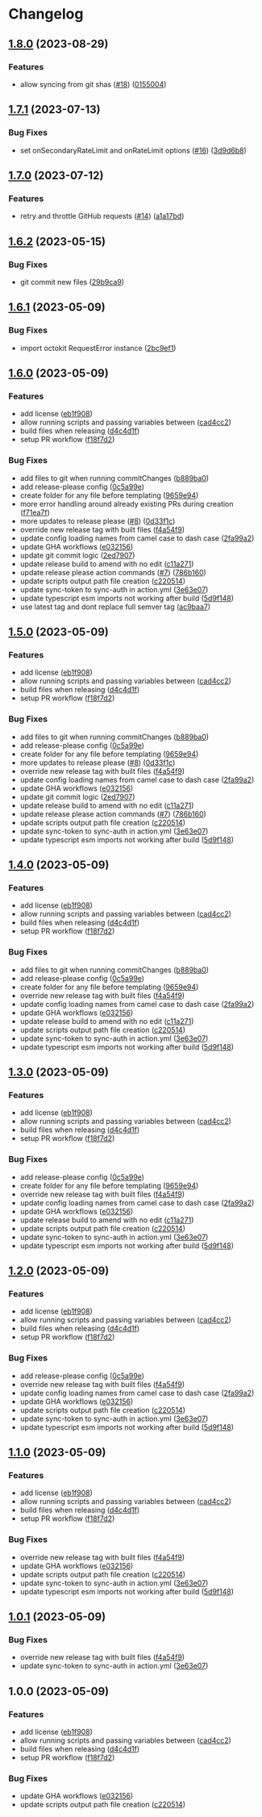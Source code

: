 # Changelog

## [1.8.0](https://github.com/stordco/actions-sync/compare/v1.7.1...v1.8.0) (2023-08-29)


### Features

* allow syncing from git shas ([#18](https://github.com/stordco/actions-sync/issues/18)) ([0155004](https://github.com/stordco/actions-sync/commit/0155004b97e9afe299a1c44503895216e1b787fa))

## [1.7.1](https://github.com/stordco/actions-sync/compare/v1.7.0...v1.7.1) (2023-07-13)


### Bug Fixes

* set onSecondaryRateLimit and onRateLimit options ([#16](https://github.com/stordco/actions-sync/issues/16)) ([3d9d6b8](https://github.com/stordco/actions-sync/commit/3d9d6b8dd841d424b829e7536dbce0049d822c53))

## [1.7.0](https://github.com/stordco/actions-sync/compare/v1.6.2...v1.7.0) (2023-07-12)


### Features

* retry and throttle GitHub requests ([#14](https://github.com/stordco/actions-sync/issues/14)) ([a1a17bd](https://github.com/stordco/actions-sync/commit/a1a17bdf4d95d4b0cd0b86202ea3acabb08d7db2))

## [1.6.2](https://github.com/stordco/actions-sync/compare/v1.6.1...v1.6.2) (2023-05-15)


### Bug Fixes

* git commit new files ([29b9ca9](https://github.com/stordco/actions-sync/commit/29b9ca9502ee41226b11c2e883fdf85bc2e34e9a))

## [1.6.1](https://github.com/stordco/actions-sync/compare/v1.6.0...v1.6.1) (2023-05-09)


### Bug Fixes

* import octokit RequestError instance ([2bc9ef1](https://github.com/stordco/actions-sync/commit/2bc9ef1510bce42ede65d8b28beae6e3e00a8578))

## [1.6.0](https://github.com/stordco/actions-sync/compare/v1.5.0...v1.6.0) (2023-05-09)


### Features

* add license ([eb1f908](https://github.com/stordco/actions-sync/commit/eb1f908b8abf45acd29487f3cb6214b5f5dd226d))
* allow running scripts and passing variables between ([cad4cc2](https://github.com/stordco/actions-sync/commit/cad4cc2ae3ec40ce84dfd77f155fc8505e1a5b90))
* build files when releasing ([d4c4d1f](https://github.com/stordco/actions-sync/commit/d4c4d1f0b7da859bdb97a908c74635803c64026b))
* setup PR workflow ([f18f7d2](https://github.com/stordco/actions-sync/commit/f18f7d27dd24837c4eca937fbe6f82ebeb440158))


### Bug Fixes

* add files to git when running commitChanges ([b889ba0](https://github.com/stordco/actions-sync/commit/b889ba02165037b86b3deeed73238dbe4d1a29c7))
* add release-please config ([0c5a99e](https://github.com/stordco/actions-sync/commit/0c5a99e965cdee3bbb471caa83845cfd4ad4fe59))
* create folder for any file before templating ([9659e94](https://github.com/stordco/actions-sync/commit/9659e94e801b334da35355076a4db42fd66b0f8c))
* more error handling around already existing PRs during creation ([f71ea7f](https://github.com/stordco/actions-sync/commit/f71ea7fec9853a11b3fc19a6b8c4351f5d838301))
* more updates to release please ([#8](https://github.com/stordco/actions-sync/issues/8)) ([0d33f1c](https://github.com/stordco/actions-sync/commit/0d33f1ce6591f34b8843d4aaf98d42ca4704a8b8))
* override new release tag with built files ([f4a54f9](https://github.com/stordco/actions-sync/commit/f4a54f9c42eb0d3b4e9e0ce6b27d41d7af7e26d5))
* update config loading names from camel case to dash case ([2fa99a2](https://github.com/stordco/actions-sync/commit/2fa99a26c8b8b7ee79d374a5327844aa0e761e25))
* update GHA workflows ([e032156](https://github.com/stordco/actions-sync/commit/e032156eb3c9401e5a89ac18a5b4694e6e3cdb77))
* update git commit logic ([2ed7907](https://github.com/stordco/actions-sync/commit/2ed7907edede06fdcc8fe2f2a767402597eb7b43))
* update release build to amend with no edit ([c11a271](https://github.com/stordco/actions-sync/commit/c11a271bd9fb16131bdd1ca3d12456dd72a3a404))
* update release please action commands ([#7](https://github.com/stordco/actions-sync/issues/7)) ([786b160](https://github.com/stordco/actions-sync/commit/786b160b9208a9286a7e8e435dd917956da590ed))
* update scripts output path file creation ([c220514](https://github.com/stordco/actions-sync/commit/c220514f2879356dbb18527e5288937d1ad2e9a7))
* update sync-token to sync-auth in action.yml ([3e63e07](https://github.com/stordco/actions-sync/commit/3e63e07bd38374d99d5bfd870b9c8a23b917b46c))
* update typescript esm imports not working after build ([5d9f148](https://github.com/stordco/actions-sync/commit/5d9f1483d6d5eea25a4ae60b74c242d963f542e2))
* use latest tag and dont replace full semver tag ([ac9baa7](https://github.com/stordco/actions-sync/commit/ac9baa7f52c21b6ba857fbdb2f0a203e3917bd36))

## [1.5.0](https://github.com/stordco/actions-sync/compare/v1.4.0...v1.5.0) (2023-05-09)


### Features

* add license ([eb1f908](https://github.com/stordco/actions-sync/commit/eb1f908b8abf45acd29487f3cb6214b5f5dd226d))
* allow running scripts and passing variables between ([cad4cc2](https://github.com/stordco/actions-sync/commit/cad4cc2ae3ec40ce84dfd77f155fc8505e1a5b90))
* build files when releasing ([d4c4d1f](https://github.com/stordco/actions-sync/commit/d4c4d1f0b7da859bdb97a908c74635803c64026b))
* setup PR workflow ([f18f7d2](https://github.com/stordco/actions-sync/commit/f18f7d27dd24837c4eca937fbe6f82ebeb440158))


### Bug Fixes

* add files to git when running commitChanges ([b889ba0](https://github.com/stordco/actions-sync/commit/b889ba02165037b86b3deeed73238dbe4d1a29c7))
* add release-please config ([0c5a99e](https://github.com/stordco/actions-sync/commit/0c5a99e965cdee3bbb471caa83845cfd4ad4fe59))
* create folder for any file before templating ([9659e94](https://github.com/stordco/actions-sync/commit/9659e94e801b334da35355076a4db42fd66b0f8c))
* more updates to release please ([#8](https://github.com/stordco/actions-sync/issues/8)) ([0d33f1c](https://github.com/stordco/actions-sync/commit/0d33f1ce6591f34b8843d4aaf98d42ca4704a8b8))
* override new release tag with built files ([f4a54f9](https://github.com/stordco/actions-sync/commit/f4a54f9c42eb0d3b4e9e0ce6b27d41d7af7e26d5))
* update config loading names from camel case to dash case ([2fa99a2](https://github.com/stordco/actions-sync/commit/2fa99a26c8b8b7ee79d374a5327844aa0e761e25))
* update GHA workflows ([e032156](https://github.com/stordco/actions-sync/commit/e032156eb3c9401e5a89ac18a5b4694e6e3cdb77))
* update git commit logic ([2ed7907](https://github.com/stordco/actions-sync/commit/2ed7907edede06fdcc8fe2f2a767402597eb7b43))
* update release build to amend with no edit ([c11a271](https://github.com/stordco/actions-sync/commit/c11a271bd9fb16131bdd1ca3d12456dd72a3a404))
* update release please action commands ([#7](https://github.com/stordco/actions-sync/issues/7)) ([786b160](https://github.com/stordco/actions-sync/commit/786b160b9208a9286a7e8e435dd917956da590ed))
* update scripts output path file creation ([c220514](https://github.com/stordco/actions-sync/commit/c220514f2879356dbb18527e5288937d1ad2e9a7))
* update sync-token to sync-auth in action.yml ([3e63e07](https://github.com/stordco/actions-sync/commit/3e63e07bd38374d99d5bfd870b9c8a23b917b46c))
* update typescript esm imports not working after build ([5d9f148](https://github.com/stordco/actions-sync/commit/5d9f1483d6d5eea25a4ae60b74c242d963f542e2))

## [1.4.0](https://github.com/stordco/actions-sync/compare/v1.3.0...v1.4.0) (2023-05-09)


### Features

* add license ([eb1f908](https://github.com/stordco/actions-sync/commit/eb1f908b8abf45acd29487f3cb6214b5f5dd226d))
* allow running scripts and passing variables between ([cad4cc2](https://github.com/stordco/actions-sync/commit/cad4cc2ae3ec40ce84dfd77f155fc8505e1a5b90))
* build files when releasing ([d4c4d1f](https://github.com/stordco/actions-sync/commit/d4c4d1f0b7da859bdb97a908c74635803c64026b))
* setup PR workflow ([f18f7d2](https://github.com/stordco/actions-sync/commit/f18f7d27dd24837c4eca937fbe6f82ebeb440158))


### Bug Fixes

* add files to git when running commitChanges ([b889ba0](https://github.com/stordco/actions-sync/commit/b889ba02165037b86b3deeed73238dbe4d1a29c7))
* add release-please config ([0c5a99e](https://github.com/stordco/actions-sync/commit/0c5a99e965cdee3bbb471caa83845cfd4ad4fe59))
* create folder for any file before templating ([9659e94](https://github.com/stordco/actions-sync/commit/9659e94e801b334da35355076a4db42fd66b0f8c))
* override new release tag with built files ([f4a54f9](https://github.com/stordco/actions-sync/commit/f4a54f9c42eb0d3b4e9e0ce6b27d41d7af7e26d5))
* update config loading names from camel case to dash case ([2fa99a2](https://github.com/stordco/actions-sync/commit/2fa99a26c8b8b7ee79d374a5327844aa0e761e25))
* update GHA workflows ([e032156](https://github.com/stordco/actions-sync/commit/e032156eb3c9401e5a89ac18a5b4694e6e3cdb77))
* update release build to amend with no edit ([c11a271](https://github.com/stordco/actions-sync/commit/c11a271bd9fb16131bdd1ca3d12456dd72a3a404))
* update scripts output path file creation ([c220514](https://github.com/stordco/actions-sync/commit/c220514f2879356dbb18527e5288937d1ad2e9a7))
* update sync-token to sync-auth in action.yml ([3e63e07](https://github.com/stordco/actions-sync/commit/3e63e07bd38374d99d5bfd870b9c8a23b917b46c))
* update typescript esm imports not working after build ([5d9f148](https://github.com/stordco/actions-sync/commit/5d9f1483d6d5eea25a4ae60b74c242d963f542e2))

## [1.3.0](https://github.com/stordco/actions-sync/compare/v1.2.0...v1.3.0) (2023-05-09)


### Features

* add license ([eb1f908](https://github.com/stordco/actions-sync/commit/eb1f908b8abf45acd29487f3cb6214b5f5dd226d))
* allow running scripts and passing variables between ([cad4cc2](https://github.com/stordco/actions-sync/commit/cad4cc2ae3ec40ce84dfd77f155fc8505e1a5b90))
* build files when releasing ([d4c4d1f](https://github.com/stordco/actions-sync/commit/d4c4d1f0b7da859bdb97a908c74635803c64026b))
* setup PR workflow ([f18f7d2](https://github.com/stordco/actions-sync/commit/f18f7d27dd24837c4eca937fbe6f82ebeb440158))


### Bug Fixes

* add release-please config ([0c5a99e](https://github.com/stordco/actions-sync/commit/0c5a99e965cdee3bbb471caa83845cfd4ad4fe59))
* create folder for any file before templating ([9659e94](https://github.com/stordco/actions-sync/commit/9659e94e801b334da35355076a4db42fd66b0f8c))
* override new release tag with built files ([f4a54f9](https://github.com/stordco/actions-sync/commit/f4a54f9c42eb0d3b4e9e0ce6b27d41d7af7e26d5))
* update config loading names from camel case to dash case ([2fa99a2](https://github.com/stordco/actions-sync/commit/2fa99a26c8b8b7ee79d374a5327844aa0e761e25))
* update GHA workflows ([e032156](https://github.com/stordco/actions-sync/commit/e032156eb3c9401e5a89ac18a5b4694e6e3cdb77))
* update release build to amend with no edit ([c11a271](https://github.com/stordco/actions-sync/commit/c11a271bd9fb16131bdd1ca3d12456dd72a3a404))
* update scripts output path file creation ([c220514](https://github.com/stordco/actions-sync/commit/c220514f2879356dbb18527e5288937d1ad2e9a7))
* update sync-token to sync-auth in action.yml ([3e63e07](https://github.com/stordco/actions-sync/commit/3e63e07bd38374d99d5bfd870b9c8a23b917b46c))
* update typescript esm imports not working after build ([5d9f148](https://github.com/stordco/actions-sync/commit/5d9f1483d6d5eea25a4ae60b74c242d963f542e2))

## [1.2.0](https://github.com/stordco/actions-sync/compare/v1.1.0...v1.2.0) (2023-05-09)


### Features

* add license ([eb1f908](https://github.com/stordco/actions-sync/commit/eb1f908b8abf45acd29487f3cb6214b5f5dd226d))
* allow running scripts and passing variables between ([cad4cc2](https://github.com/stordco/actions-sync/commit/cad4cc2ae3ec40ce84dfd77f155fc8505e1a5b90))
* build files when releasing ([d4c4d1f](https://github.com/stordco/actions-sync/commit/d4c4d1f0b7da859bdb97a908c74635803c64026b))
* setup PR workflow ([f18f7d2](https://github.com/stordco/actions-sync/commit/f18f7d27dd24837c4eca937fbe6f82ebeb440158))


### Bug Fixes

* add release-please config ([0c5a99e](https://github.com/stordco/actions-sync/commit/0c5a99e965cdee3bbb471caa83845cfd4ad4fe59))
* override new release tag with built files ([f4a54f9](https://github.com/stordco/actions-sync/commit/f4a54f9c42eb0d3b4e9e0ce6b27d41d7af7e26d5))
* update config loading names from camel case to dash case ([2fa99a2](https://github.com/stordco/actions-sync/commit/2fa99a26c8b8b7ee79d374a5327844aa0e761e25))
* update GHA workflows ([e032156](https://github.com/stordco/actions-sync/commit/e032156eb3c9401e5a89ac18a5b4694e6e3cdb77))
* update scripts output path file creation ([c220514](https://github.com/stordco/actions-sync/commit/c220514f2879356dbb18527e5288937d1ad2e9a7))
* update sync-token to sync-auth in action.yml ([3e63e07](https://github.com/stordco/actions-sync/commit/3e63e07bd38374d99d5bfd870b9c8a23b917b46c))
* update typescript esm imports not working after build ([5d9f148](https://github.com/stordco/actions-sync/commit/5d9f1483d6d5eea25a4ae60b74c242d963f542e2))

## [1.1.0](https://github.com/stordco/actions-sync/compare/v1.0.1...v1.1.0) (2023-05-09)


### Features

* add license ([eb1f908](https://github.com/stordco/actions-sync/commit/eb1f908b8abf45acd29487f3cb6214b5f5dd226d))
* allow running scripts and passing variables between ([cad4cc2](https://github.com/stordco/actions-sync/commit/cad4cc2ae3ec40ce84dfd77f155fc8505e1a5b90))
* build files when releasing ([d4c4d1f](https://github.com/stordco/actions-sync/commit/d4c4d1f0b7da859bdb97a908c74635803c64026b))
* setup PR workflow ([f18f7d2](https://github.com/stordco/actions-sync/commit/f18f7d27dd24837c4eca937fbe6f82ebeb440158))


### Bug Fixes

* override new release tag with built files ([f4a54f9](https://github.com/stordco/actions-sync/commit/f4a54f9c42eb0d3b4e9e0ce6b27d41d7af7e26d5))
* update GHA workflows ([e032156](https://github.com/stordco/actions-sync/commit/e032156eb3c9401e5a89ac18a5b4694e6e3cdb77))
* update scripts output path file creation ([c220514](https://github.com/stordco/actions-sync/commit/c220514f2879356dbb18527e5288937d1ad2e9a7))
* update sync-token to sync-auth in action.yml ([3e63e07](https://github.com/stordco/actions-sync/commit/3e63e07bd38374d99d5bfd870b9c8a23b917b46c))
* update typescript esm imports not working after build ([5d9f148](https://github.com/stordco/actions-sync/commit/5d9f1483d6d5eea25a4ae60b74c242d963f542e2))

## [1.0.1](https://github.com/stordco/actions-sync/compare/v1.0.0...v1.0.1) (2023-05-09)


### Bug Fixes

* override new release tag with built files ([f4a54f9](https://github.com/stordco/actions-sync/commit/f4a54f9c42eb0d3b4e9e0ce6b27d41d7af7e26d5))
* update sync-token to sync-auth in action.yml ([3e63e07](https://github.com/stordco/actions-sync/commit/3e63e07bd38374d99d5bfd870b9c8a23b917b46c))

## 1.0.0 (2023-05-09)


### Features

* add license ([eb1f908](https://github.com/stordco/actions-sync/commit/eb1f908b8abf45acd29487f3cb6214b5f5dd226d))
* allow running scripts and passing variables between ([cad4cc2](https://github.com/stordco/actions-sync/commit/cad4cc2ae3ec40ce84dfd77f155fc8505e1a5b90))
* build files when releasing ([d4c4d1f](https://github.com/stordco/actions-sync/commit/d4c4d1f0b7da859bdb97a908c74635803c64026b))
* setup PR workflow ([f18f7d2](https://github.com/stordco/actions-sync/commit/f18f7d27dd24837c4eca937fbe6f82ebeb440158))


### Bug Fixes

* update GHA workflows ([e032156](https://github.com/stordco/actions-sync/commit/e032156eb3c9401e5a89ac18a5b4694e6e3cdb77))
* update scripts output path file creation ([c220514](https://github.com/stordco/actions-sync/commit/c220514f2879356dbb18527e5288937d1ad2e9a7))
